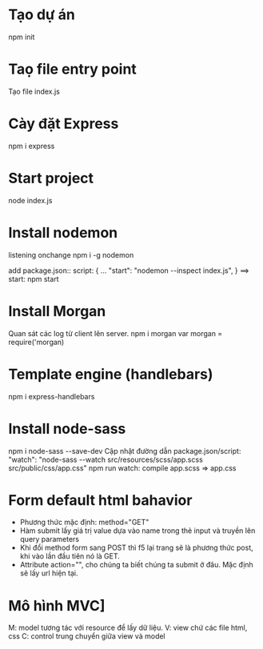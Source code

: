 # Tạo dự án

npm init

# Taọ file entry point

Tạo file index.js

# Cày đặt Express

npm i express

# Start project

node index.js

# Install nodemon

listening onchange
npm i -g nodemon

add package.json::
script: {
...
"start": "nodemon --inspect index.js",
}
==> start: npm start

# Install Morgan

Quan sát các log từ client lên server.
npm i morgan
var morgan = require('morgan)

# Template engine (handlebars)

npm i express-handlebars

# Install node-sass

npm i node-sass --save-dev
Cập nhật đường dẫn package.json/script: "watch": "node-sass --watch src/resources/scss/app.scss src/public/css/app.css"
npm run watch: compile app.scss => app.css

# Form default html bahavior

- Phương thức mặc định: method="GET"
- Hàm submit lấy giá trị value dựa vào name trong thẻ input và truyền lên query parameters
- Khi đổi method form sang POST thì f5 lại trang sẽ là phương thức post, khi vào lần đầu tiên nó là GET.
- Attribute action="", cho chúng ta biết chúng ta submit ở đâu. Mặc định sẽ lấy url hiện tại.

# Mô hình MVC]

M: model tương tác với resource để lấy dữ liệu.
V: view chứ các file html, css
C: control trung chuyển giữa view và model 
